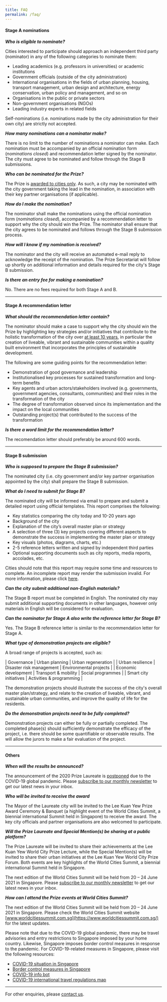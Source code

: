 ```yaml
---
title: FAQ
permalink: /faq/
---
```


#### **Stage A nominations**

***Who is eligible to nominate?***

Cities interested to participate should approach an independent third party (nominator) in any of the following categories to nominate them:

- Leading academics (e.g. professors in universities) or academic institutions
- Government officials (outside of the city administration)
- International organisations in the fields of urban planning, housing, transport management, urban design and architecture, energy conservation, urban policy and management, and so on
- Organisations in the public or private sectors
- Non-government organisations (NGOs)
- Leading industry experts in related fields

Self-nominations (i.e. nominations made by the city administration for their own city) are strictly not accepted.

***How many nominations can a nominator make?***

There is no limit to the number of nominations a nominator can make. Each nomination must be accompanied by an official nomination form (*nominations closed*) and recommendation letter signed by the nominator. The city must agree to be nominated and follow through the Stage B submissions.

***Who can be nominated for the Prize?***

The Prize is <u>awarded to cities only</u>. As such, a city may be nominated with the city government taking the lead in the nomination, in association with their key partner organisations (if applicable). 

***How do I make the nomination?***

The nominator shall make the nominations using the official nomination form (*nominations closed*), accompanied by a recommendation letter to support why the city should win the Prize. The nominator shall ensure that the city agrees to be nominated and follows through the Stage B submission process. 

***How will I know if my nomination is received?***

The nominator and the city will receive an automated e-mail reply to acknowledge the receipt of the nomination. The Prize Secretariat will follow up shortly on additional information and details required for the city's Stage B submission.

***Is there an entry fee for making a nomination?***

No. There are no fees required for both Stage A and B.

---

#### **Stage A recommendation letter**

***What should the recommendation letter contain?***

The nominator should make a case to support why the city should win the Prize by highlighting key strategies and/or initiatives that contribute to the holistic transformation of the city over <u>at least 10 years</u>, in particular the creation of liveable, vibrant and sustainable communities within a quality built environment that incorporates the principles of sustainable development.

The following are some guiding points for the recommendation letter:

- Demonstration of good governance and leadership
- Institutionalised key processes for sustained transformation and long-term benefits
- Key agents and urban actors/stakeholders involved (e.g. governments, government agencies, consultants, communities) and their roles in the transformation of the city
- The degree of transformation observed since its implementation and the impact on the local communities
- Outstanding project(s) that contributed to the success of the transformation
 
***Is there a word limit for the recommendation letter?***

The recomendation letter should preferably be around 600 words.

---

#### **Stage B submission**

***Who is supposed to prepare the Stage B submission?***

The nominated city (i.e. city government and/or key partner organisation appointed by the city) shall prepare the Stage B submission. 

***What do I need to submit for Stage B?***

The nominated city will be informed via email to prepare and submit a detailed report using official templates. This report comprises the following:

- Key statistics comparing the city today and 10-20 years ago
- Background of the city
- Explanation of the city’s overall master plan or strategy
- A selection of three (3) key projects covering different aspects to demonstrate the success in implementing the master plan or strategy
- Key visuals (photos, diagrams, charts, etc.)
- 2-5 reference letters written and signed by independent third parties 
- Optional supporting documents such as city reports, media reports, accolades, etc.

Cities should note that this report may require some time and resources to complete. An incomplete report may render the submission invalid. For more information, please click [here](/nominations/stageb).

***Can the city submit additional non-English materials?***

The Stage B report must be completed in English. The nominated city may submit additional supporting documents in other languages, however only materials in English will be considered for evaluation.

***Can the nominator for Stage A also write the reference letter for Stage B?***

Yes. The Stage B reference letter is similar to the recommendation letter for Stage A.

***What type of demonstration projects are eligible?***

A broad range of projects is accepted, such as: 

| Governance | Urban planning | Urban regeneration |
| Urban resilience | Disaster risk management | Environmental projects |
| Economic development | Transport & mobility | Social programmes |
| Smart city initiatives | Activities & programming |

The demonstration projects should illustrate the success of the city's overall master plan/strategy, and relate to the creation of liveable, vibrant, and sustainable urban communities, and improve the quality of life for the residents.

***Do the demonstration projects need to be fully completed?***

Demonstration projects can either be fully or partially completed. The completed phase(s) should sufficiently demonstrate the efficacy of the project, i.e. there should be some quantifiable or observable results. The will allow the jurors to make a fair evaluation of the project.

---

#### **Others** 

***When will the results be announced?***

The announcement of the 2020 Prize Laureate is [postponed](/resources/news/postponement-advisory/) due to the COVID-19 global pandemic. Please [subscribe to our monthly newsletter](https://go.gov.sg/newsletter) to get our latest news in your inbox.

***Who will be invited to receive the award***

The Mayor of the Laureate city will be invited to the Lee Kuan Yew Prize Award Ceremony & Banquet (a highlight event of the World Cities Summit, a biennial international Summit held in Singapore) to receive the award. The key city officials and partner organisations are also welcomed to participate.

***Will the Prize Laureate and Special Mention(s) be sharing at a public platform?***

The Prize Laureate will be invited to share their achievements at the Lee Kuan Yew World City Prize Lecture, while the Special Mention(s) will be invited to share their urban initiatives at the Lee Kuan Yew World City Prize Forum. Both events are key highlights of the World Cities Summit, a biennial international Summit held in Singapore. 

The next edition of the World Cities Summit will be held from 20 – 24 June 2021 in Singapore. Please [subscribe to our monthly newsletter](https://go.gov.sg/newsletter) to get our latest news in your inbox.

***How can I attend the Prize events at World Cities Summit?***

The next edition of the World Cities Summit will be held from 20 – 24 June 2021 in Singapore. Please check the World Cities Summit website [www.worldcitiessummit.com.sg](https://www.worldcitiessummit.com.sg/) for the latest updates. 

Please note that due to the COVID-19 global pandemic, there may be travel advisories and entry restrictions to Singapore imposed by your home country. Likewise, Singapore imposes border control measures in response to the pandemic. For COVID-19-related measures in Singapore, please visit the following resources: 

- [COVID-19 situation in Singapore](https://www.moh.gov.sg/covid-19) 
- [Border control measures in Singapore](https://www.ica.gov.sg/covid-19)
- [COVID-19 info bot](https://www.gov.sg/infobot)
- [COVID-19 international travel regulations map](https://www.iatatravelcentre.com/world.php)

---

For other enquiries, please [contact us](/contact-us/). 
